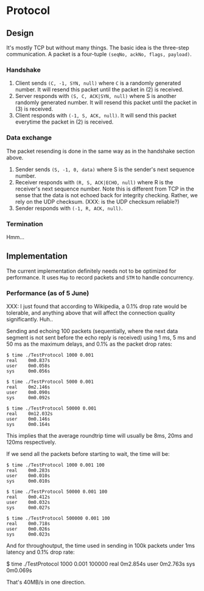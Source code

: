 # Protocol

## Design

It's mostly TCP but without many things. The basic idea is the three-step
communication. A packet is a four-tuple `(seqNo, ackNo, flags, payload)`.

### Handshake

1. Client sends `(C, -1, SYN, null)` where `C` is a randomly generated
   number. It will resend this packet until the packet in (2) is received.
2. Server responds with `(S, C, ACK|SYN, null)` where S is another randomly
   generated number. It will resend this packet until the packet in (3)
   is received.
3. Client responds with `(-1, S, ACK, null)`. It will send this packet
   everytime the packet in (2) is received.

### Data exchange

The packet resending is done in the same way as in the handshake section
above.

1. Sender sends `(S, -1, 0, data)` where S is the sender's next
   sequence number.
2. Receiver responds with `(R, S, ACK|ECHO, null)` where R is the receiver's
   next sequence number. Note this is different from TCP in the sense that
   the data is not echoed back for integrity checking. Rather, we rely
   on the UDP checksum. (XXX: is the UDP checksum reliable?)
3. Sender responds with `(-1, R, ACK, null)`.

### Termination

Hmm...

## Implementation

The current implementation definitely needs not to be optimized for
performance. It uses `Map` to record packets and `STM` to handle concurrency.

### Performance (as of 5 June)

XXX: I just found that according to Wikipedia, a 0.1% drop rate would be
tolerable, and anything above that will affect the connection quality
significantly. Huh..

Sending and echoing 100 packets (sequentially, where the next data segment
is not sent before the echo reply is received) using 1 ms, 5 ms and 50 ms
as the maximum delays, and 0.1% as the packet drop rates:

    $ time ./TestProtocol 1000 0.001
    real    0m0.837s
    user    0m0.058s
    sys     0m0.056s
    
    $ time ./TestProtocol 5000 0.001
    real    0m2.146s
    user    0m0.090s
    sys     0m0.092s
    
    $ time ./TestProtocol 50000 0.001
    real    0m12.032s
    user    0m0.146s
    sys     0m0.164s

This implies that the average roundtrip time will usually be 8ms, 20ms
and 120ms respectively.

If we send all the packets before starting to wait, the time will be:

    $ time ./TestProtocol 1000 0.001 100
    real    0m0.283s
    user    0m0.010s
    sys     0m0.010s
    
    $ time ./TestProtocol 50000 0.001 100
    real    0m0.412s
    user    0m0.032s
    sys     0m0.027s
    
    $ time ./TestProtocol 500000 0.001 100
    real    0m0.718s
    user    0m0.026s
    sys     0m0.023s

And for throughoutput, the time used in sending in 100k packets under
1ms latency and 0.1% drop rate:

$ time ./TestProtocol 1000 0.001 100000
real    0m2.854s
user    0m2.763s
sys     0m0.069s

That's 40MB/s in one direction.

